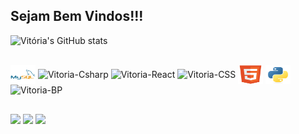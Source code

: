## Sejam Bem Vindos!!!

![Vitória's GitHub stats](https://github-readme-stats.vercel.app/api?username=vitoriaprojeto2&theme=default&show_icons=true)

	
<div style="display: inline_block"><br>
  <img align="center" alt="vitoria-Js" height="30" width="40" src="https://raw.githubusercontent.com/devicons/devicon/master/icons/mysql/mysql-original-wordmark.svg">
  <img align="center" alt="Vitoria-Csharp" height="30" width="40" src="https://www.snowflake.com/wp-content/themes/snowflake/assets/img/logo-blue.svg">
  <img align="center" alt="Vitoria-React" height="30" width="40" src="https://upload.wikimedia.org/wikipedia/commons/c/cf/New_Power_BI_Logo.svg">
  <img align="center" alt="Vitoria-CSS" height="40" width="50" src="https://www.pyramidanalytics.com/images/default-source/pyramid-2020/pyramid_logo_horizontal_dark_110119.svg?style=for-the-badge&logo=linkedin&logoColor=white" target="_blank">
  <img align="center" alt="Vitoria-HTML" height="30" width="40" src="https://raw.githubusercontent.com/devicons/devicon/master/icons/html5/html5-original.svg">
  <img align="center" alt="Vitoria-Python" height="30" width="40" src="https://raw.githubusercontent.com/devicons/devicon/master/icons/python/python-original.svg">
  <img align="center" alt="Vitoria-BP" height="30" width="40" src="https://www-cdn.winshuttle.com/wp-content/uploads/2019/05/bp-logo.png">

  
  ##
 
<div> 
<a href = "mailto:vivimartins903@gmail.com"><img src="https://img.shields.io/badge/Gmail-D14836?style=for-the-badge&logo=gmail&logoColor=white"></a>
<a href="https://www.linkedin.com/in/vit%C3%B3ria-martins-799b49116/" target="_blank"><img src="https://img.shields.io/badge/-LinkedIn-%230077B5?style=for-the-badge&logo=linkedin&logoColor=white" target="_blank"></a> 
<a href = "vitoriamartins0@hotmail.com"><img src="https://img.shields.io/badge/Microsoft_Outlook-0078D4?style=for-the-badge&logo=microsoft-outlook&logoColor=white"></a>
 
 
</div>
